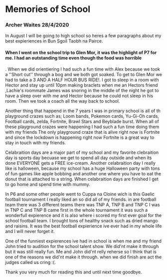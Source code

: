 # Memories of School
### Archer Waites 28/4/2020
 
 In August I will be going to high school so heres a few paragraphs about my best expieriences in Bun Sgoil Taobh na Pairce.
 
#### When I went on the school trip to Glen Mor, it was the highlight of P7 for me. I had an outstanding time even though the food was horrible
. When we did orientiering I had such a fun time with Alex because we took a ''Short cut'' through a bog and we both got soaked. To get to Glen Mor we 
had to take a 3 AND A HALF HOUR BUS RIDE!. I got to sleep in a room with Hector and stay up until 10pm making braclets when me an Hectors friend ,Lachie's roommate James was snoring in the middle of the night he got to have a sleep over with me and Hector because he could not sleep in his room.
Then we took a coach all the way back to school.

Another thing that happend in the 7 years I was in primary school is all of th playground crazes such as; Loom bands, Pokemon cards, Yu-Gi-Oh cards,
Football cards, zelda, Fortnite, Brawl Stars and Beyblade burst. When all of these playground crazes were happening I had such a fun time doing them with my friends
The only playground craze that is alive right now is Fortnite and since the lockdown is happening right now Fortnite is a great way to stay 
in touch with my friends.

Celabraition days are a major part of my school and my favorite clebraition day is sports day becuase we get to spend all day outside and when its done EVERYONE 
gets a FREE ice-cream. Another celabraition day I really like is halloween, because my school has a huge Halloween party
 with tons of fun games like apple bobbing and another one where you have to eat the donut that is attached to a string. When celabraition days are finished I get to go home and spend time with mummy.
 
 In P6 and some other people went to Cuppa na Cloine wich is this Gaelic football tournament I really liked an so did all of my friends. in are football team there was 
 3 different teams there was TNP A, TNP B and TNP C I was in TNP C and TNP B came first in the whole tournament it was such a wonderfull expierence and it is also where i scored my first ever goal for the school football team.
 I brought tons of healthy snack such as dried mango and raisins. It was the best football expierience ive ever had in my whole life and I will never forget it.
 
 One of the funniest expierences ive had in school is when me and my friend John tried to audition for the school talent show. We  did'nt make it
 through but it was still really fun. Me and John did'nt relly reherse so I think that is one of the  reasons we did'nt make it through.
 when we did finish are act the judges called us cring :(. 
 
 Thank you very much for reading this and until next time goodbye.
